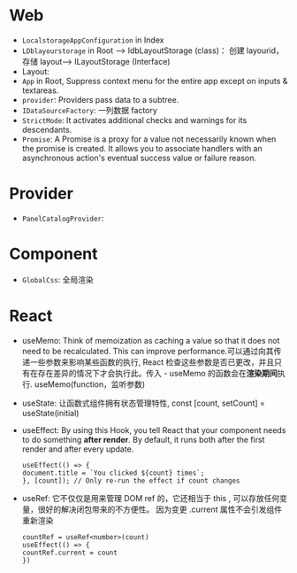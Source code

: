 # Web

- `LocalstorageAppConfiguration` in Index
- `LDblayourstorage` in Root --> IdbLayoutStorage (class)： 创建 layourid，存储 layout--> ILayoutStorage (Interface)
- Layout:
- `App` in Root, Suppress context menu for the entire app except on inputs & textareas.
- `provider`: Providers pass data to a subtree.
- `IDataSourceFactory`: 一列数据 factory
- `StrictMode`: It activates additional checks and warnings for its descendants.
- `Promise`: A Promise is a proxy for a value not necessarily known when the promise is created. It allows you to associate handlers with an asynchronous action's eventual success value or failure reason.

# Provider

- `PanelCatalogProvider`:

# Component

- `GlobalCss`: 全局渲染

# React

- useMemo: Think of memoization as caching a value so that it does not need to be recalculated. This can improve performance.可以通过向其传递一些参数来影响某些函数的执行, React 检查这些参数是否已更改，并且只有在存在差异的情况下才会执行此。传入 - useMemo 的函数会在**渲染期间**执行. useMemo(function，监听参数)
- useState: 让函数式组件拥有状态管理特性, const [count, setCount] = useState<number>(initial)
- useEffect: By using this Hook, you tell React that your component needs to do something **after render**. By default, it runs both after the first render and after every update.

  ```
  useEffect(() => {
  document.title = `You clicked ${count} times`;
  }, [count]); // Only re-run the effect if count changes
  ```

- useRef: 它不仅仅是用来管理 DOM ref 的，它还相当于 this , 可以存放任何变量，很好的解决闭包带来的不方便性。 因为变更 .current 属性不会引发组件重新渲染

  ```
  countRef = useRef<number>(count)
  useEffect(() => {
  countRef.current = count
  })
  ```
